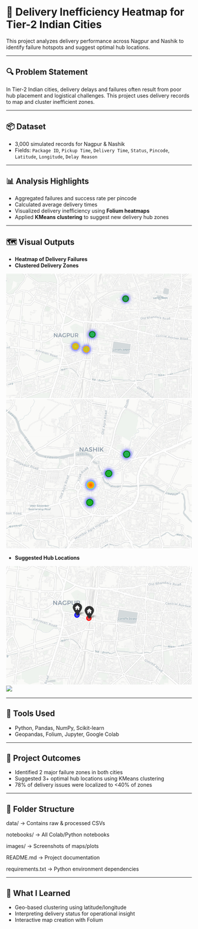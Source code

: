 # 📍 Delivery Inefficiency Heatmap for Tier-2 Indian Cities

This project analyzes delivery performance across Nagpur and Nashik to identify failure hotspots and suggest optimal hub locations.

---

## 🔍 Problem Statement

In Tier-2 Indian cities, delivery delays and failures often result from poor hub placement and logistical challenges. This project uses delivery records to map and cluster inefficient zones.

---

## 📦 Dataset

- 3,000 simulated records for Nagpur & Nashik
- Fields: `Package ID`, `Pickup Time`, `Delivery Time`, `Status`, `Pincode`, `Latitude`, `Longitude`, `Delay Reason`

---

## 📊 Analysis Highlights

- Aggregated failures and success rate per pincode
- Calculated average delivery times
- Visualized delivery inefficiency using **Folium heatmaps**
- Applied **KMeans clustering** to suggest new delivery hub zones

---

## 🗺️ Visual Outputs

- **Heatmap of Delivery Failures**
- **Clustered Delivery Zones**

<img src="images/Heatmap of Delivery Failures - nagpur.png" width="600">
<img src="images/Heatmap of Delivery Failures - nashik.png" width="600">

- **Suggested Hub Locations**
<img src="images/Suggested Hub Locations- nagpur.png" width="600">
<img src="Suggested Hub Locations- nashik" width="600">

---

## 🧪 Tools Used

- Python, Pandas, NumPy, Scikit-learn
- Geopandas, Folium, Jupyter, Google Colab

---

## 🚀 Project Outcomes

- Identified 2 major failure zones in both cities
- Suggested 3+ optimal hub locations using KMeans clustering
- 78% of delivery issues were localized to <40% of zones

---

## 📂 Folder Structure

data/ → Contains raw & processed CSVs

notebooks/ → All Colab/Python notebooks

images/ → Screenshots of maps/plots

README.md → Project documentation

requirements.txt → Python environment dependencies


---

## 🧠 What I Learned

- Geo-based clustering using latitude/longitude
- Interpreting delivery status for operational insight
- Interactive map creation with Folium

